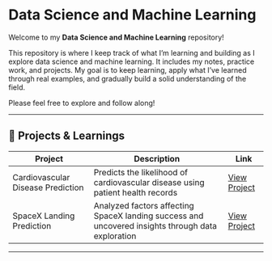 # Data Science and Machine Learning

Welcome to my **Data Science and Machine Learning** repository!

This repository is where I keep track of what I’m learning and building as I explore data science and machine learning. It includes my notes, practice work, and projects. My goal is to keep learning, apply what I’ve learned through real examples, and gradually build a solid understanding of the field.

Please feel free to explore and follow along!

---

## 📂 Projects & Learnings

| Project | Description | Link |
|--------|-------------|------|
| Cardiovascular Disease Prediction | Predicts the likelihood of cardiovascular disease using patient health records | [View Project]([projects/cardio_disease_prediction/](https://github.com/chuanzhen-tan/data-science-and-machine-learning/tree/main/Cardiovascular%20Disease%20Prediction)) |
| SpaceX Landing Prediction | Analyzed factors affecting SpaceX landing success and uncovered insights through data exploration | [View Project]([projects/customer_segmentation/](https://github.com/chuanzhen-tan/data-science-and-machine-learning/tree/main/IBM%20Data%20Science)) |

---

